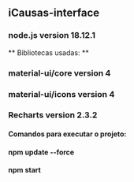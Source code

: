 ## iCausas-interface

### node.js version 18.12.1

** Bibliotecas usadas: **

### material-ui/core version 4

### material-ui/icons version 4

### Recharts version 2.3.2


#### Comandos para executar o projeto:

#### npm update --force

#### npm start
